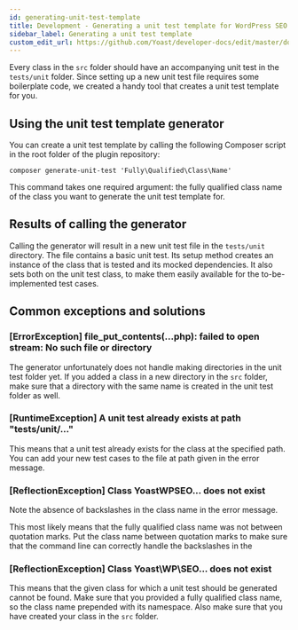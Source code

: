 ```yaml
---
id: generating-unit-test-template
title: Development - Generating a unit test template for WordPress SEO
sidebar_label: Generating a unit test template
custom_edit_url: https://github.com/Yoast/developer-docs/edit/master/docs/development/environment/generating-unit-test-template.md
---
```

Every class in the `src` folder should have an accompanying unit test in the `tests/unit` folder. Since setting up a new unit test file requires some boilerplate code, we created a handy tool that creates a unit test template for you.

## Using the unit test template generator
You can create a unit test template by calling the following Composer script in the root folder of the plugin repository:
```shell
composer generate-unit-test 'Fully\Qualified\Class\Name'
```
This command takes one required argument: the fully qualified class name of the class you want to generate the unit test template for.

## Results of calling the generator
Calling the generator will result in a new unit test file in the `tests/unit` directory. The file contains a basic unit test. Its setup method creates an instance of the class that is tested and its mocked dependencies. It also sets both on the unit test class, to make them easily available for the to-be-implemented test cases.

## Common exceptions and solutions

### [ErrorException] file_put_contents(...php): failed to open stream: No such file or directory
The generator unfortunately does not handle making directories in the unit test folder yet. If you added a class in a new directory in the `src` folder, make sure that a directory with the same name is created in the unit test folder as well.

### [RuntimeException] A unit test already exists at path "tests/unit/..."
This means that a unit test already exists for the class at the specified path. You can add your new test cases to the file at path given in the error message.

### [ReflectionException] Class YoastWPSEO... does not exist
Note the absence of backslashes in the class name in the error message.

This most likely means that the fully qualified class name was not between quotation marks. Put the class name between quotation marks to make sure that the command line can correctly handle the backslashes in the 

### [ReflectionException] Class Yoast\WP\SEO\... does not exist
This means that the given class for which a unit test should be generated cannot be found. Make sure that you provided a fully qualified class name, so the class name prepended with its namespace. Also make sure that you have created your class in the `src` folder.

